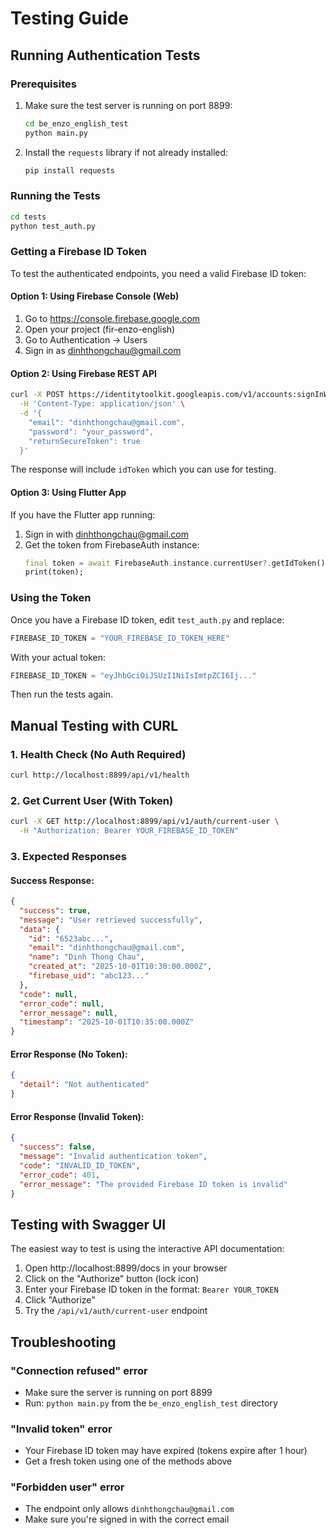 # Testing Guide

## Running Authentication Tests

### Prerequisites
1. Make sure the test server is running on port 8899:
   ```bash
   cd be_enzo_english_test
   python main.py
   ```

2. Install the `requests` library if not already installed:
   ```bash
   pip install requests
   ```

### Running the Tests

```bash
cd tests
python test_auth.py
```

### Getting a Firebase ID Token

To test the authenticated endpoints, you need a valid Firebase ID token:

#### Option 1: Using Firebase Console (Web)
1. Go to https://console.firebase.google.com
2. Open your project (fir-enzo-english)
3. Go to Authentication → Users
4. Sign in as dinhthongchau@gmail.com

#### Option 2: Using Firebase REST API
```bash
curl -X POST https://identitytoolkit.googleapis.com/v1/accounts:signInWithPassword?key=YOUR_API_KEY \
  -H 'Content-Type: application/json' \
  -d '{
    "email": "dinhthongchau@gmail.com",
    "password": "your_password",
    "returnSecureToken": true
  }'
```

The response will include `idToken` which you can use for testing.

#### Option 3: Using Flutter App
If you have the Flutter app running:
1. Sign in with dinhthongchau@gmail.com
2. Get the token from FirebaseAuth instance:
   ```dart
   final token = await FirebaseAuth.instance.currentUser?.getIdToken();
   print(token);
   ```

### Using the Token

Once you have a Firebase ID token, edit `test_auth.py` and replace:
```python
FIREBASE_ID_TOKEN = "YOUR_FIREBASE_ID_TOKEN_HERE"
```

With your actual token:
```python
FIREBASE_ID_TOKEN = "eyJhbGciOiJSUzI1NiIsImtpZCI6Ij..."
```

Then run the tests again.

## Manual Testing with CURL

### 1. Health Check (No Auth Required)
```bash
curl http://localhost:8899/api/v1/health
```

### 2. Get Current User (With Token)
```bash
curl -X GET http://localhost:8899/api/v1/auth/current-user \
  -H "Authorization: Bearer YOUR_FIREBASE_ID_TOKEN"
```

### 3. Expected Responses

#### Success Response:
```json
{
  "success": true,
  "message": "User retrieved successfully",
  "data": {
    "id": "6523abc...",
    "email": "dinhthongchau@gmail.com",
    "name": "Dinh Thong Chau",
    "created_at": "2025-10-01T10:30:00.000Z",
    "firebase_uid": "abc123..."
  },
  "code": null,
  "error_code": null,
  "error_message": null,
  "timestamp": "2025-10-01T10:35:00.000Z"
}
```

#### Error Response (No Token):
```json
{
  "detail": "Not authenticated"
}
```

#### Error Response (Invalid Token):
```json
{
  "success": false,
  "message": "Invalid authentication token",
  "code": "INVALID_ID_TOKEN",
  "error_code": 401,
  "error_message": "The provided Firebase ID token is invalid"
}
```

## Testing with Swagger UI

The easiest way to test is using the interactive API documentation:

1. Open http://localhost:8899/docs in your browser
2. Click on the "Authorize" button (lock icon)
3. Enter your Firebase ID token in the format: `Bearer YOUR_TOKEN`
4. Click "Authorize"
5. Try the `/api/v1/auth/current-user` endpoint

## Troubleshooting

### "Connection refused" error
- Make sure the server is running on port 8899
- Run: `python main.py` from the `be_enzo_english_test` directory

### "Invalid token" error
- Your Firebase ID token may have expired (tokens expire after 1 hour)
- Get a fresh token using one of the methods above

### "Forbidden user" error
- The endpoint only allows `dinhthongchau@gmail.com`
- Make sure you're signed in with the correct email

